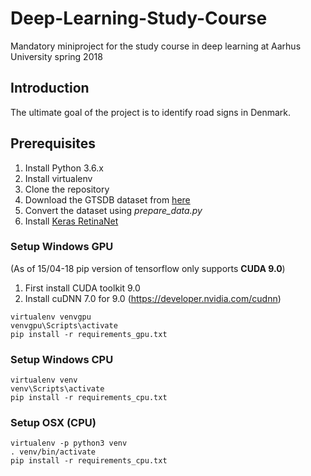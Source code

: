# Deep-Learning-Study-Course
Mandatory miniproject for the study course in deep learning at Aarhus University spring 2018

## Introduction
The ultimate goal of the project is to identify road signs in Denmark.

## Prerequisites
1. Install Python 3.6.x
2. Install virtualenv
3. Clone the repository
4. Download the GTSDB dataset from [here](http://benchmark.ini.rub.de/?section=gtsdb&subsection=dataset)
5. Convert the dataset using *prepare_data.py*
6. Install [Keras RetinaNet](https://github.com/fizyr/keras-retinanet)

### Setup Windows GPU
(As of 15/04-18 pip version of tensorflow only supports **CUDA 9.0**)
1. First install CUDA toolkit 9.0
2. Install cuDNN 7.0 for 9.0 (https://developer.nvidia.com/cudnn)

```
virtualenv venvgpu
venvgpu\Scripts\activate
pip install -r requirements_gpu.txt
```

### Setup Windows CPU
```
virtualenv venv
venv\Scripts\activate
pip install -r requirements_cpu.txt
```

### Setup OSX (CPU)
```
virtualenv -p python3 venv
. venv/bin/activate
pip install -r requirements_cpu.txt
```